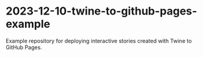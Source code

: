 # 2023-12-10-twine-to-github-pages-example
Example repository for deploying interactive stories created with Twine to GitHub Pages.
